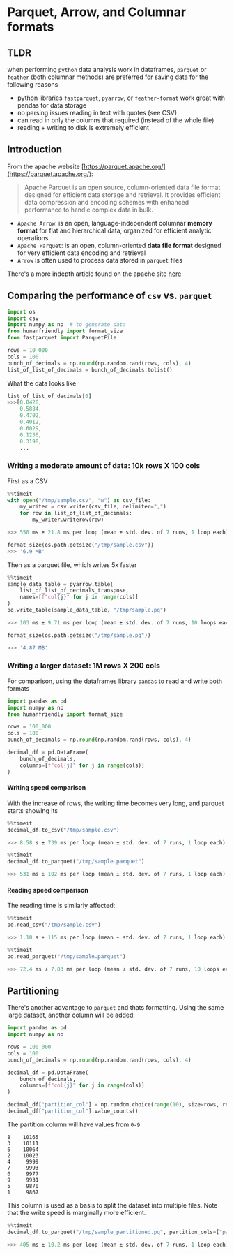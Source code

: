 # Parquet, Arrow, and Columnar formats


## TLDR

when performing `python` data analysis work in dataframes, `parquet` or `feather` (both columnar methods) are preferred for saving data for the following reasons

- python libraries `fastparquet`, `pyarrow`, or `feather-format` work great with pandas for data storage
- no parsing issues reading in text with quotes (see CSV)
- can read in only the columns that required (instead of the whole file)
- reading + writing to disk is extremely efficient

## Introduction

From the apache website [https://parquet.apache.org/](https://parquet.apache.org/):

> Apache Parquet is an open source, column-oriented data file format designed for efficient data storage and retrieval. It provides efficient data compression and encoding schemes with enhanced performance to handle complex data in bulk.

- `Apache Arrow`: is an open, language-independent columnar **memory format** for flat and hierarchical data, organized for efficient analytic operations.
- `Apache Parquet`: is an open, column-oriented **data file format** designed for very efficient data encoding and retrieval
- `Arrow` is often used to process data stored in `parquet` files

There's a more indepth article found on the apache site [here](https://arrow.apache.org/blog/2022/10/05/arrow-parquet-encoding-part-1/)


## Comparing the performance of `csv` vs. `parquet`

```python
import os
import csv
import numpy as np  # to generate data
from humanfriendly import format_size
from fastparquet import ParquetFile

rows = 10_000
cols = 100
bunch_of_decimals = np.round(np.random.rand(rows, cols), 4)
list_of_list_of_decimals = bunch_of_decimals.tolist()
```

What the data looks like

```python
list_of_list_of_decimals[0]
>>>[0.0428,
    0.5884,
    0.4702,
    0.4012,
    0.6029,
    0.1236,
    0.3198,
    ...
```

### Writing a moderate amount of data: 10k rows X 100 cols

First as a CSV

```python
%%timeit
with open("/tmp/sample.csv", "w") as csv_file:
    my_writer = csv.writer(csv_file, delimiter=",")
    for row in list_of_list_of_decimals:
        my_writer.writerow(row)

>>> 550 ms ± 21.8 ms per loop (mean ± std. dev. of 7 runs, 1 loop each)
```


```python
format_size(os.path.getsize("/tmp/sample.csv"))
>>> '6.9 MB'
```

Then as a parquet file, which writes 5x faster

```python
%%timeit
sample_data_table = pyarrow.table(
    list_of_list_of_decimals_transpose,
    names=[f"col{j}" for j in range(cols)]
)
pq.write_table(sample_data_table, "/tmp/sample.pq")

>>> 103 ms ± 9.71 ms per loop (mean ± std. dev. of 7 runs, 10 loops each)
```

```python
format_size(os.path.getsize("/tmp/sample.pq"))

>>> '4.87 MB'
```

### Writing a larger dataset: 1M rows X 200 cols

For comparison, using the dataframes library `pandas` to read and write both formats

```python
import pandas as pd
import numpy as np
from humanfriendly import format_size

rows = 100_000
cols = 100
bunch_of_decimals = np.round(np.random.rand(rows, cols), 4)

decimal_df = pd.DataFrame(
    bunch_of_decimals,
    columns=[f"col{j}" for j in range(cols)]
)
```


#### Writing speed comparison

With the increase of rows, the writing time becomes very long, and parquet starts showing its

```python
%%timeit
decimal_df.to_csv("/tmp/sample.csv")

>>> 8.58 s ± 739 ms per loop (mean ± std. dev. of 7 runs, 1 loop each)
```

```python
%%timeit
decimal_df.to_parquet("/tmp/sample.parquet")

>>> 531 ms ± 102 ms per loop (mean ± std. dev. of 7 runs, 1 loop each)
```

#### Reading speed comparison

The reading time is similarly affected:

```python
%%timeit
pd.read_csv("/tmp/sample.csv")

>>> 1.18 s ± 115 ms per loop (mean ± std. dev. of 7 runs, 1 loop each)
```


```python
%%timeit
pd.read_parquet("/tmp/sample.parquet")

>>> 72.4 ms ± 7.03 ms per loop (mean ± std. dev. of 7 runs, 10 loops each)
```

## Partitioning

There's another advantage to `parquet` and thats formatting. Using the same large dataset, another column will be added:

```python
import pandas as pd
import numpy as np

rows = 100_000
cols = 100
bunch_of_decimals = np.round(np.random.rand(rows, cols), 4)

decimal_df = pd.DataFrame(
    bunch_of_decimals,
    columns=[f"col{j}" for j in range(cols)]
)

decimal_df["partition_col"] = np.random.choice(range(10), size=rows, replace=True)
decimal_df["partition_col"].value_counts()
```

The partition column will have values from `0-9`

```
8    10165
3    10111
6    10064
2    10023
4     9999
7     9993
0     9977
9     9931
5     9870
1     9867
```

This column is used as a basis to split the dataset into multiple files. Note that the write speed is marginally more efficient.

```python
%%timeit
decimal_df.to_parquet("/tmp/sample_partitioned.pq", partition_cols=["partition_col"])

>>> 405 ms ± 10.2 ms per loop (mean ± std. dev. of 7 runs, 1 loop each)
```

